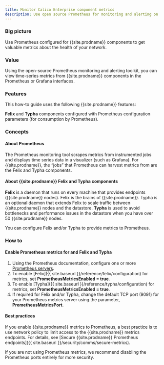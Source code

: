 ```yaml
---
title: Monitor Calico Enterprise component metrics
description: Use open source Prometheus for monitoring and alerting on Calico Enterprise components.
---
```


### Big picture

Use Prometheus configured for {{site.prodname}} components to get valuable metrics about the health of your network.

### Value

Using the open-source Prometheus monitoring and alerting toolkit, you can view time-series metrics from {{site.prodname}} components in the Prometheus or Grafana interfaces.  

### Features

This how-to guide uses the following {{site.prodname}} features:

**Felix** and **Typha** components configured with Prometheus configuration parameters (for consumption by Prometheus).

### Concepts

#### About Prometheus

The Prometheus monitoring tool scrapes metrics from instrumented jobs and displays time series data in a visualizer (such as Grafana). For {{site.prodname}}, the “jobs” that Prometheus can harvest metrics from are the Felix and Typha components. 

#### About {{site.prodname}} Felix and Typha components

**Felix** is a daemon that runs on every machine that provides endpoints ({{site.prodname}} nodes). Felix is the brains of {{site.prodname}}. Typha is an optional daemon that extends Felix to scale traffic between {{site.prodname}} nodes and the datastore. **Typha** is used to avoid bottlenecks and performance issues in the datastore when you have over 50 {{site.prodname}} nodes. 

You can configure Felix and/or Typha to provide metrics to Prometheus.


### How to

#### Enable Prometheus metrics for and Felix and Typha

1. Using the Prometheus documentation, configure one or more [Prometheus servers](https://prometheus.io/docs/introduction/overview/).  
1. To enable [Felix]({{ site.baseurl }}/reference/felix/configuration) for metrics, set **PrometheusMetricsEnabled = true**.
1. To enable [Typha]({{ site.baseurl }}/reference/typha/configuration) for metrics, set **PrometheusMetricsEnabled = true**.
1. If required for Felix and/or Typha, change the default TCP port (9091) for your Prometheus metrics server using the parameter, **PrometheusMetricsPort**.

#### Best practices

If you enable {{site.prodname}} metrics to Prometheus, a best practice is to use network policy to limit access to the {{site.prodname}} metrics endpoints. For details, see [Secure {{site.prodname}} Prometheus endpoints]({{ site.baseurl }}/security/comms/secure-metrics).  

If you are not using Prometheus metrics, we recommend disabling the Prometheus ports entirely for more security. 
